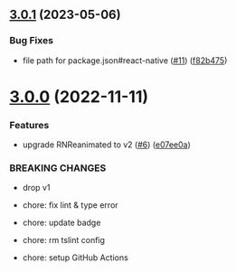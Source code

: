 ## [3.0.1](https://github.com/ken0x0a/react-native-reanimated-slider/compare/v3.0.0...v3.0.1) (2023-05-06)


### Bug Fixes

* file path for package.json#react-native  ([#11](https://github.com/ken0x0a/react-native-reanimated-slider/issues/11)) ([f82b475](https://github.com/ken0x0a/react-native-reanimated-slider/commit/f82b475f7c1cb9253f09119dfee1edbb1c955caf))

# [3.0.0](https://github.com/ken0x0a/react-native-reanimated-slider/compare/v2.0.0...v3.0.0) (2022-11-11)


### Features

* upgrade RNReanimated to v2 ([#6](https://github.com/ken0x0a/react-native-reanimated-slider/issues/6)) ([e07ee0a](https://github.com/ken0x0a/react-native-reanimated-slider/commit/e07ee0abdadfbc473230f3f07a7c6334764e52e6))


### BREAKING CHANGES

* drop v1

* chore: fix lint & type error

* chore: update badge

* chore: rm tslint config

* chore: setup GitHub Actions

